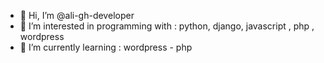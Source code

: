 - 👋 Hi, I’m @ali-gh-developer
- 👀 I’m interested in programming with :  python, django, javascript , php , wordpress
- 🌱 I’m currently learning : wordpress - php


<!---
ali-gh-developer/ali-gh-developer is a ✨ special ✨ repository because its `README.md` (this file) appears on your GitHub profile.
You can click the Preview link to take a look at your changes.
--->
